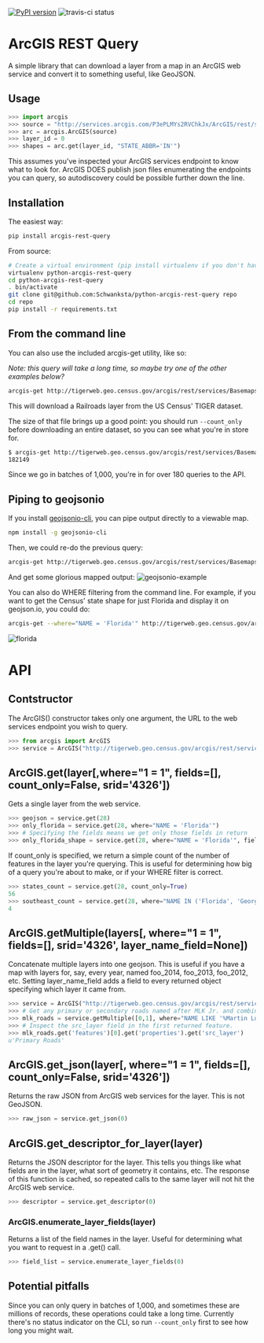 [![PyPI version](https://badge.fury.io/py/arcgis-rest-query.svg)](http://badge.fury.io/py/arcgis-rest-query) ![travis-ci status](https://travis-ci.org/Schwanksta/python-arcgis-rest-query.svg?branch=master)
# ArcGIS REST Query 

A simple library that can download a layer from a map in an 
ArcGIS web service and convert it to something useful,
like GeoJSON.

## Usage

```python
>>> import arcgis
>>> source = "http://services.arcgis.com/P3ePLMYs2RVChkJx/ArcGIS/rest/services/USA_Congressional_Districts/FeatureServer"
>>> arc = arcgis.ArcGIS(source)
>>> layer_id = 0
>>> shapes = arc.get(layer_id, "STATE_ABBR='IN'")
```

This assumes you've inspected your ArcGIS services endpoint to know what to look for.
ArcGIS DOES publish json files enumerating the endpoints you can query, so autodiscovery
could be possible further down the line.

## Installation

The easiest way:
```bash
pip install arcgis-rest-query
```
From source:

```bash
# Create a virtual environment (pip install virtualenv if you don't have it already)
virtualenv python-arcgis-rest-query
cd python-arcgis-rest-query
. bin/activate
git clone git@github.com:Schwanksta/python-arcgis-rest-query repo
cd repo
pip install -r requirements.txt
```

## From the command line

You can also use the included arcgis-get utility, like so:

*Note: this query will take a long time, so maybe try one of the other examples below?*
```bash
arcgis-get http://tigerweb.geo.census.gov/arcgis/rest/services/Basemaps/CommunityTIGER/MapServer 9 > ~/Desktop/railroads.geojson
```

This will download a Railroads layer from the US Census' TIGER dataset.

The size of that file brings up a good point: you should run `--count_only` before downloading an entire dataset, so you can see what you're in store for. 

```bash
$ arcgis-get http://tigerweb.geo.census.gov/arcgis/rest/services/Basemaps/CommunityTIGER/MapServer 9 --count_only
182149
```
Since we go in batches of 1,000, you're in for over 180 queries to the API.

## Piping to geojsonio

If you install [geojsonio-cli](https://github.com/mapbox/geojsonio-cli/), you can pipe output directly to a viewable map.

```bash
npm install -g geojsonio-cli
```

Then, we could re-do the previous query:

```bash
arcgis-get http://tigerweb.geo.census.gov/arcgis/rest/services/Basemaps/CommunityTIGER/MapServer 9 | geojsonio
```

And get some glorious mapped output: 
![geojsonio-example](https://cloud.githubusercontent.com/assets/20067/4998565/6be2e4f8-69a7-11e4-8aa1-d735bd1a7dac.png)

You can also do WHERE filtering from the command line. For example, if you want to get the Census' state shape for just Florida
and display it on geojson.io, you could do:

```bash
arcgis-get --where="NAME = 'Florida'" http://tigerweb.geo.census.gov/arcgis/rest/services/Basemaps/CommunityTIGER/MapServer 28 | geojsonio
```
![florida](https://cloud.githubusercontent.com/assets/20067/5001808/ee233ff6-69c7-11e4-9c3e-245aba847bb5.png)


# API
## Contstructor
The ArcGIS() constructor takes only one argument, the URL to the web services endpoint you wish to query.
```python
>>> from arcgis import ArcGIS
>>> service = ArcGIS("http://tigerweb.geo.census.gov/arcgis/rest/services/Basemaps/CommunityTIGER/MapServer")
```
## ArcGIS.get(layer[,where="1 = 1", fields=[], count_only=False, srid='4326'])

Gets a single layer from the web service.

```python
>>> geojson = service.get(28)
>>> only_florida = service.get(28, where="NAME = 'Florida'")
>>> # Specifying the fields means we get only those fields in return
>>> only_florida_shape = service.get(28, where="NAME = 'Florida'", fields=['OBJECTID'])
```

If count_only is specified, we return a simple count of the number of features in the layer you're querying. This is useful for determining how big of a query you're about to make, or if your WHERE filter is correct.

```python
>>> states_count = service.get(28, count_only=True)
56
>>> southeast_count = service.get(28, where="NAME IN ('Florida', 'Georgia', 'Alabama', 'South Carolina')", count_only=True)
4
```

## ArcGIS.getMultiple(layers[, where="1 = 1", fields=[], srid='4326', layer_name_field=None])

Concatenate multiple layers into one geojson. This is useful if you have a map with layers for, say, every year, named foo_2014, foo_2013, foo_2012, etc. Setting layer_name_field adds a field to every returned object specifying which layer it came from.

```python
>>> service = ArcGIS("http://tigerweb.geo.census.gov/arcgis/rest/services/Census2010/Transportation/MapServer")
>>> # Get any primary or secondary roads named after MLK Jr. and combine them.
>>> mlk_roads = service.getMultiple([0,1], where="NAME LIKE '%Martin Luther King%'", layer_name_field="src_layer")
>>> # Inspect the src_layer field in the first returned feature.
>>> mlk_roads.get('features')[0].get('properties').get('src_layer')
u'Primary Roads'
```

## ArcGIS.get_json(layer[, where="1 = 1", fields=[], count_only=False, srid='4326'])

Returns the raw JSON from ArcGIS web services for the layer. This is not GeoJSON.

```python
>>> raw_json = service.get_json(0)
```

## ArcGIS.get_descriptor_for_layer(layer)

Returns the JSON descriptor for the layer. This tells you things like what fields are in the layer, what sort of geometry it contains, etc. The response of this function is cached, so repeated calls to the same layer will not hit the ArcGIS web service.

```python
>>> descriptor = service.get_descriptor(0)
```

### ArcGIS.enumerate_layer_fields(layer)

Returns a list of the field names in the layer. Useful for determining what you want to request in a .get() call.

```python
>>> field_list = service.enumerate_layer_fields(0)
```

## Potential pitfalls

Since you can only query in batches of 1,000, and sometimes these are millions of records, these operations could take a long time. Currently there's no status indicator on the CLI, so run `--count_only` first to see how long you might wait.
